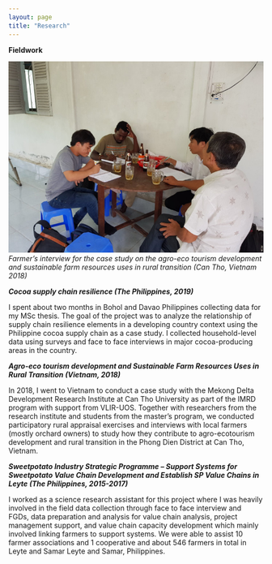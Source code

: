 ```yaml
---
layout: page
title: "Research"
---
```

**Fieldwork**

![fieldworkpic.jpeg](/assets/images/fieldworkpic.jpeg)
*Farmer’s interview for the case study on the agro-eco tourism development and sustainable farm resources uses in rural transition (Can Tho, Vietnam 2018)*

_**Cocoa supply chain resilience (The Philippines, 2019)**_

I spent about two months in Bohol and Davao Philippines collecting data for my MSc thesis. The goal of the project was to analyze the relationship of supply chain resilience elements in a developing country context using the Philippine cocoa supply chain as a case study. I collected household-level data using surveys and face to face interviews in major cocoa-producing areas in the country. 

_**Agro-eco tourism development and Sustainable Farm Resources Uses in Rural Transition (Vietnam, 2018)**_

In 2018, I went to Vietnam to conduct a case study with the Mekong Delta Development Research Institute at Can Tho University as part of the IMRD program with support from VLIR-UOS. Together with researchers from the research institute and students from the master’s program, we conducted participatory rural appraisal exercises and interviews with local farmers (mostly orchard owners) to study how they contribute to agro-ecotourism development and rural transition in the Phong Dien District at Can Tho, Vietnam. 

_**Sweetpotato Industry Strategic Programme – Support Systems for Sweetpotato Value Chain Development and Establish SP Value Chains in Leyte (The Philippines, 2015-2017)**_

I worked as a science research assistant for this project where I was heavily involved in the field data collection through face to face interview and FGDs, data preparation and analysis for value chain analysis, project management support, and value chain capacity development which mainly involved linking farmers to support systems. We were able to assist 10 farmer associations and 1 cooperative and about 546 farmers in total in Leyte and Samar Leyte and Samar, Philippines.
